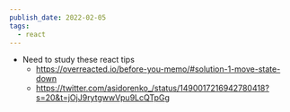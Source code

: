 ```yaml
---
publish_date: 2022-02-05
tags:
  - react
---
```

- Need to study these react tips 
  - https://overreacted.io/before-you-memo/#solution-1-move-state-down
  - https://twitter.com/asidorenko_/status/1490017216942780418?s=20&t=jOjJ9rytgwwVpu9LcQTpGg
